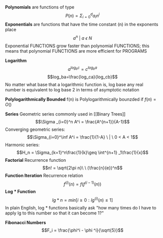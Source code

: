 **Polynomials** are functions of type $$P(n) = \Sigma _ {i=0} ^d a_i n^i$$
**Exponentials** are functions that have the time constant (n) in the exponents place$$a^n \ | \ a \ \epsilon \ N$$
Exponential FUNCTIONS grow faster than polynomial FUNCTIONS; this means that polynomial FUNCTIONS are more efficient for PROGRAMS

**Logarithm**$$a^{log_bc} = c^{log_ba}$$
$$log_ba=\frac{log_ca}{log_cb}$$
No matter what base that a logarithmic function is, log base any real number is equivalent to log base 2 in terms of asymptotic notation

**Polylogarithmically Bounded**
f(n) is Polylogarithmically bounzded if $f(n) = O()$

**Series**
Geometric series commonly used in [[Binary Trees]]
$$\Sigma _{i=0}^n A^i = \frac{A^{n+1}}{A-1}$$
Converging geometric series:$$\Sigma_{i=0}^\inf A^i = \frac{1}{1-A} \ | \ 0 < A < 1$$
Harmonic series:$$H_n = \Sigma_{k=1}^n\frac{1}{k}\geq \int^{n+1}
_1\frac{1}{x}$$
**Factorial**
Recurrence function
$$n! = \sqrt{2\pi n}\ \ (\frac{n}{e})^n$$
**Function Iteration**
Recurrence relation$$f^{(i)}(n) = f(f^{(i-1)}(n))$$
**Log * Function**
$$lg*n=min[i\geq 0 : lg^{(i)}(n)\leq1]$$
	In plain English, log * functions basically ask "how many times do I have to apply lg to this number so that it can become 1?"

**Fibonacci Numbers**
$$F_i = \frac{\phi^i - \phi ^i}{\sqrt{5}}$$